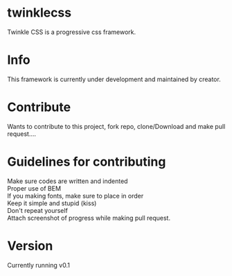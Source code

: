 # twinklecss
Twinkle CSS is a progressive css framework. 

# Info
This framework is currently under development and maintained by creator. 

# Contribute
Wants to contribute to this project, fork repo, clone/Download and make pull request....

# Guidelines for contributing
Make sure codes are written and indented <br>
Proper use of BEM <br>
If you making fonts, make sure to place in order <br>
Keep it simple and stupid (kiss) <br>
Don't repeat yourself <br>
Attach screenshot of progress while making pull request. <br>

# Version 
Currently running v0.1





